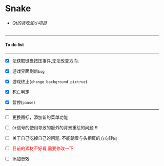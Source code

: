 # Snake 
- ###### Qt的贪吃蛇小项目
---
#### To do list 

---

- [x] 法获取键盘按压事件,无法改变方向.

- [x] 游戏界面刷新`bug`
- [x] 游戏终止(`change background pictrue`)
- [x] 死亡判定
- [x] 暂停(`pause`)
---
- [ ] 更换图标，添加新的菜单功能
- [ ] `Qt`信号的使用导致的额外的背景重绘的问题 !!!
- [ ] 关于自己吃掉自己的问题, 不能朝着与头相反的方向转向 
- [ ] <font color=red>目前的素材不好看,需要修改一下</font>

- [ ] 添加音效